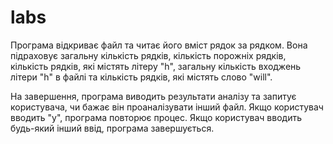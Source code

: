 # labs
Програма відкриває файл та читає його вміст рядок за рядком. Вона підраховує загальну кількість рядків, кількість порожніх рядків, кількість рядків, які містять літеру "h", загальну кількість входжень літери "h" в файлі та кількість рядків, які містять слово "will".

На завершення, програма виводить результати аналізу та запитує користувача, чи бажає він проаналізувати інший файл. Якщо користувач вводить "y", програма повторює процес. Якщо користувач вводить будь-який інший ввід, програма завершується.
